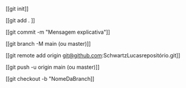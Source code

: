 
[[git init]]

[[git add . ]]

[[git commit -m "Mensagem explicativa"]]

[[git branch -M main (ou master)]]

[[git remote add origin git@github.com:SchwartzLucasrepositório.git]]

[[git push -u origin main (ou master)]]

[[git checkout -b "NomeDaBranch]]
